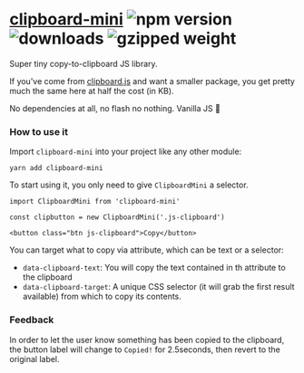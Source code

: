 # [clipboard-mini](https://www.npmjs.com/package/clipboard-mini) ![npm version](https://img.shields.io/npm/v/clipboard-mini.svg) ![downloads](https://img.shields.io/npm/dt/clipboard-mini.svg) ![gzipped weight](https://img.shields.io/bundlephobia/minzip/clipboard-mini.svg?label=gzipped)

Super tiny copy-to-clipboard JS library.

If you've come from [clipboard.js](https://clipboardjs.com/) and want a smaller package, you get pretty much the same here at half the cost (in KB).

No dependencies at all, no flash no nothing. Vanilla JS 🚀

### How to use it

Import `clipboard-mini` into your project like any other module:

```
yarn add clipboard-mini
```

To start using it, you only need to give `ClipboardMini` a selector.

```
import ClipboardMini from 'clipboard-mini'

const clipbutton = new ClipboardMini('.js-clipboard')

<button class="btn js-clipboard">Copy</button>
```

You can target what to copy via attribute, which can be text or a selector:
- `data-clipboard-text`: You will copy the text contained in th attribute to the clipboard
- `data-clipboard-target`: A unique CSS selector (it will grab the first result available) from which to copy its contents.


### Feedback

In order to let the user know something has been copied to the clipboard, the button label will change to `Copied!` for 2.5seconds, then revert to the original label.
